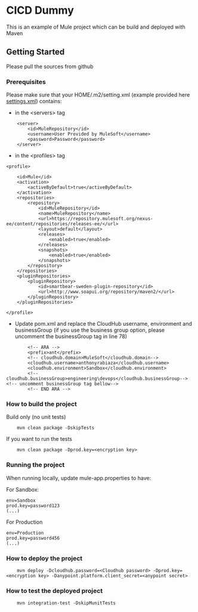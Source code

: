 # CICD Dummy

This is an example of Mule project which can be build and deployed with Maven

## Getting Started

Please pull the sources from github

### Prerequisites

Please make sure that your HOME/.m2/setting.xml (example provided here [settings.xml](resources/settings.xml)) contains:

- in the &lt;servers&gt; tag
```
    <server>
    	<id>MuleRepository</id>
    	<username>User Provided by MuleSoft</username>
    	<password>Password</password>
	</server>
```

- in the &lt;profiles&gt; tag

```
<profile>
 
    <id>Mule</id>
    <activation>
        <activeByDefault>true</activeByDefault>
    </activation>
    <repositories>
        <repository>
            <id>MuleRepository</id>
            <name>MuleRepository</name>
            <url>https://repository.mulesoft.org/nexus-ee/content/repositories/releases-ee/</url>
            <layout>default</layout>
            <releases>
                <enabled>true</enabled>
            </releases>
            <snapshots>
                <enabled>true</enabled>
            </snapshots>
        </repository>
    </repositories>
    <pluginRepositories>
        <pluginRepository>
            <id>smartbear-sweden-plugin-repository</id>
            <url>http://www.soapui.org/repository/maven2/</url>
        </pluginRepository>
    </pluginRepositories>
 
</profile>
```
- Update pom.xml and replace the CloudHub username, environment and businessGroup (if you use the business group option, please uncomment the businessGroup tag in line 78)

```
        <!-- ARA -->
    	<prefix>ant</prefix>
    	<!-- cloudhub.domain>MuleSoft</cloudhub.domain-->
    	<cloudhub.username>anthonyrabiaza</cloudhub.username>
    	<cloudhub.environment>Sandbox</cloudhub.environment>
    	<!-- cloudhub.businessGroup>engineering\devops</cloudhub.businessGroup--><!-- uncomment businessGroup tag bellow-->
        <!-- END ARA -->
```
### How to build the project

Build only (no unit tests)
```
    mvn clean package -DskipTests
```
If you want to run the tests

```
    mvn clean package -Dprod.key=<encryption key>
```

### Running the project

When running locally, update mule-app.properties to have:

For Sandbox:
```
env=Sandbox
prod.key=password123
(...)
```

For Production
```
env=Production
prod.key=password456
(...)
```

### How to deploy the project


```
    mvn deploy -Dcloudhub.password=<Cloudhub password> -Dprod.key=<encryption key> -Danypoint.platform.client_secret=<anypoint secret>
```

### How to test the deployed project


```
    mvn integration-test -DskipMunitTests
```